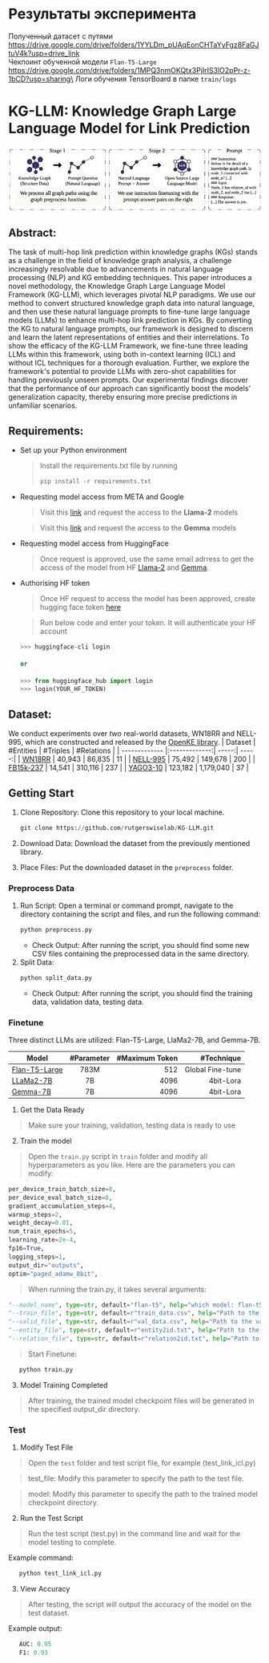 # Результаты эксперимента
Полученный датасет с путями https://drive.google.com/drive/folders/1YYLDm_pUAqEonCHTaYyFgz8FaGJtuV4k?usp=drive_link \
Чекпоинт обученной модели `Flan-T5-Large` https://drive.google.com/drive/folders/1MPQ3nmOKQtx3PjIrIS3lO2pPr-z-1bCD?usp=sharing\
Логи обучения TensorBoard в папке `train/logs` 

# KG-LLM: Knowledge Graph Large Language Model for Link Prediction

![](KG.png?raw=true)

## Abstract:
The task of multi-hop link prediction within knowledge graphs (KGs) stands as a challenge in the field of knowledge graph analysis, a challenge increasingly resolvable due to advancements in natural language processing (NLP) and KG embedding techniques. This paper introduces a novel methodology, the Knowledge Graph Large Language Model Framework (KG-LLM), which leverages pivotal NLP paradigms. We use our method to convert structured knowledge graph data into natural language, and then use these natural language prompts to fine-tune large language models (LLMs) to enhance multi-hop link prediction in KGs. By converting the KG to natural language prompts, our framework is designed to discern and learn the latent representations of entities and their interrelations. To show the efficacy of the KG-LLM Framework, we fine-tune three leading LLMs within this framework, using both in-context learning (ICL) and without ICL techniques for a thorough evaluation. Further, we explore the framework's potential to provide LLMs with zero-shot capabilities for handling previously unseen prompts. Our experimental findings discover that the performance of our approach can significantly boost the models' generalization capacity, thereby ensuring more precise predictions in unfamiliar scenarios.

## Requirements:
- Set up your Python environment
  
  > Install the requirements.txt file by running
  > ```python
  > pip install -r requirements.txt
  > ```

- Requesting model access from META and Google

  > Visit this [link](https://ai.meta.com/llama/) and request the access to the **Llama-2** models
  
  > Visit this [link](https://blog.google/technology/developers/gemma-open-models/) and request the access to the **Gemma** models

- Requesting model access from HuggingFace

  > Once request is approved, use the same email adrress to get the access of the model from HF [Llama-2](https://huggingface.co/meta-llama/Llama-2-7b) and [Gemma](https://huggingface.co/google/gemma-7b).

- Authorising HF token

  > Once HF request to access the model has been approved, create hugging face token [here](https://huggingface.co/settings/tokens)

  > Run below code and enter your token. It will authenticate your HF account
  ```python
  >>> huggingface-cli login
  
  or
  
  >>> from huggingface_hub import login
  >>> login(YOUR_HF_TOKEN)
  ```

## Dataset:
We conduct experiments over *two* real-world datasets, WN18RR and NELL-995, which are constructed and released by the [OpenKE library](https://github.com/thunlp/OpenKE/tree/OpenKE-PyTorch).
| Dataset  | #Entities | #Triples  | #Relations  |
| ------------- |:-------------:| -----:| -----:|
| [WN18RR](https://github.com/thunlp/OpenKE/tree/OpenKE-PyTorch/benchmarks/WN18RR)      | 40,943 | 86,835 | 11 |
| [NELL-995](https://github.com/thunlp/OpenKE/tree/OpenKE-PyTorch/benchmarks/NELL-995)      | 75,492      |   149,678 |   200 |
| [FB15k-237](https://github.com/thunlp/OpenKE/tree/OpenKE-PyTorch/benchmarks/FB15K237)      | 14,541 | 310,116 | 237 |
| [YAGO3-10](https://github.com/thunlp/OpenKE/tree/OpenKE-PyTorch/benchmarks/YAGO3-10)      | 123,182 |   1,179,040 |   37 |

## Getting Start

1. Clone Repository: Clone this repository to your local machine.

   ```python
   git clone https://github.com/rutgerswiselab/KG-LLM.git
   ```

2. Download Data: Download the dataset from the previously mentioned library.

3. Place Files: Put the downloaded dataset in the `preprocess` folder.

### Preprocess Data

1. Run Script: Open a terminal or command prompt, navigate to the directory containing the script and files, and run the following command:
   ```python
   python preprocess.py
   ```
   - Check Output: After running the script, you should find some new CSV files containing the preprocessed data in the same directory.
2. Split Data:
   ```python
   python split_data.py
   ```
   - Check Output: After running the script, you should find the training data, validation data, testing data.

### Finetune
Three distinct LLMs are utilized: Flan-T5-Large, LlaMa2-7B, and Gemma-7B.

| Model  | #Parameter | #Maximum Token  | #Technique  |
| ------------- |:-------------:| -----:| -----:|
| [Flan-T5-Large](https://huggingface.co/google/flan-t5-large)  | 783M | 512 | Global Fine-tune |
| [LLaMa2-7B](https://huggingface.co/meta-llama/Llama-2-7b-hf)      | 7B      |   4096 |   4bit-Lora |
| [Gemma-7B](https://huggingface.co/google/gemma-7b)      | 7B      |   4096 |   4bit-Lora |


1. Get the Data Ready

  > Make sure your training, validation, testing data is ready to use

2. Train the model

  > Open the `train.py` script in `train` folder and modify all hyperparameters as you like. Here are the parameters you can modify:
```python
per_device_train_batch_size=8,
per_device_eval_batch_size=8,
gradient_accumulation_steps=4,
warmup_steps=2,
weight_decay=0.01,
num_train_epochs=5,
learning_rate=2e-4,
fp16=True,
logging_steps=1,
output_dir="outputs",
optim="paged_adamw_8bit",
```
  > When running the train.py, it takes several arguments:
```python
"--model_name", type=str, default="flan-t5", help="which model: flan-t5, llama2, gemma"
"--train_file", type=str, default=r"train_data.csv", help="Path to the train CSV file"
"--valid_file", type=str, default=r"val_data.csv", help="Path to the validation CSV file"
"--entity_file", type=str, default=r"entity2id.txt", help="Path to the entity2id.txt file"
"--relation_file", type=str, default=r"relation2id.txt", help="Path to the relation2id.txt file"
```
  > Start Finetune:
```python
   python train.py
```

3. Model Training Completed

  > After training, the trained model checkpoint files will be generated in the specified output_dir directory.

### Test

1. Modify Test File
   
  > Open the `test` folder and test script file, for example (test_link_icl.py)

  > test_file: Modify this parameter to specify the path to the test file.

  > model: Modify this parameter to specify the path to the trained model checkpoint directory.

2. Run the Test Script
   
  > Run the test script (test.py) in the command line and wait for the model testing to complete.
  
Example command:
```python
   python test_link_icl.py
```

3. View Accuracy
  > After testing, the script will output the accuracy of the model on the test dataset.
  
Example output:
```python
   AUC: 0.95
   F1: 0.93
```
